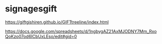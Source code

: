 # signagesgift

https://giftgishiren.github.io/GIFTtreeline/index.html

https://docs.google.com/spreadsheets/d/1ngbygAZ21AxMJODNY7Mm_RxoQoKzo07od6ICbUxLEso/edit#gid=0
